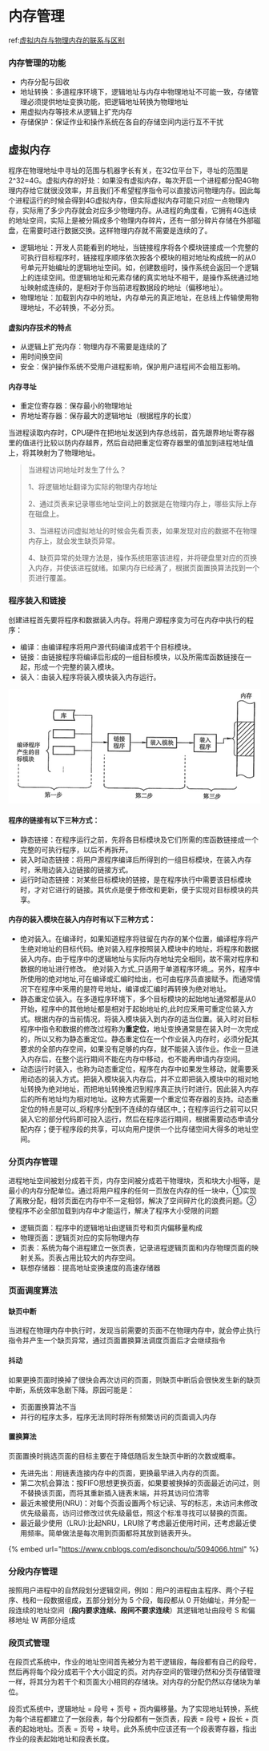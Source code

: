 # 内存管理

ref:[虚拟内存与物理内存的联系与区别](https://blog.csdn.net/lvyibin890/article/details/82217193)

### 内存管理的功能

* 内存分配与回收
* 地址转换：多道程序环境下，逻辑地址与内存中物理地址不可能一致，存储管理必须提供地址变换功能，把逻辑地址转换为物理地址
* 用虚拟内存等技术从逻辑上扩充内存
* 存储保护：保证作业和操作系统在各自的存储空间内运行互不干扰

## 虚拟内存

程序在物理地址中寻址的范围与机器字长有关，在32位平台下，寻址的范围是2^32=4G。虚拟内存的好处：如果没有虚拟内存，每次开启一个进程都分配4G物理内存给它就很没效率，并且我们不希望程序指令可以直接访问物理内存。因此每个进程运行的时候会得到4G虚拟内存，但实际虚拟内存可能只对应一点物理内存，实际用了多少内存就会对应多少物理内存。从进程的角度看，它拥有4G连续的地址空间，实际上是被分隔成多个物理内存碎片，还有一部分碎片存储在外部磁盘，在需要时进行数据交换。这样物理内存就不需要是连续的了。

* 逻辑地址：开发人员能看到的地址，当链接程序将各个模块链接成一个完整的可执行目标程序时，链接程序顺序依次按各个模块的相对地址构成统一的从0号单元开始编址的逻辑地址空间。如，创建数组时，操作系统会返回一个逻辑上的连续空间。但逻辑地址和元素存储的真实地址不相干，是操作系统通过地址映射成连续的，是相对于你当前进程数据段的地址（偏移地址）。
* 物理地址：加载到内存中的地址，内存单元的真正地址，在总线上传输使用物理地址，不必转换，不必分页。

#### 虚拟内存技术的特点

* 从逻辑上扩充内存：物理内存不需要是连续的了
* 用时间换空间
* 安全：保护操作系统不受用户进程影响，保护用户进程间不会相互影响。

#### 内存寻址

* 重定位寄存器：保存最小的物理地址
* 界地址寄存器：保存最大的逻辑地址（根据程序的长度）

当进程读取内存时，CPU硬件在把地址发送到内存总线前，首先跟界地址寄存器里的值进行比较以防内存越界，然后自动把重定位寄存器里的值加到进程地址值上，将其映射为了物理地址。

> 当进程访问地址时发生了什么？
>
> 1、将逻辑地址翻译为实际的物理内存地址
>
> 2、通过页表来记录哪些地址空间上的数据是在物理内存上，哪些实际上存在磁盘上。
>
> 3、当进程访问虚拟地址的时候会先看页表，如果发现对应的数据不在物理内存上，就会发生缺页异常。
>
> 4、缺页异常的处理方法是，操作系统阻塞该进程，并将硬盘里对应的页换入内存，并使该进程就绪。如果内存已经满了，根据页面置换算法找到一个页进行覆盖。

### 程序装入和链接

创建进程首先要将程序和数据装入内存。将用户源程序变为可在内存中执行的程序：

* 编译：由编译程序将用户源代码编译成若干个目标模块。
* 链接：由链接程序将编译后形成的一组目标模块，以及所需库函数链接在一起，形成一个完整的装入模块。
* 装入：由装入程序将装入模块装入内存运行。

![](../../.gitbook/assets/image%20%2837%29.png)

#### 程序的链接有以下三种方式：

* 静态链接：在程序运行之前，先将各目标模块及它们所需的库函数链接成一个完整的可执行程序，以后不再拆开。
* 装入时动态链接：将用户源程序编译后所得到的一组目标模块，在装入内存时，釆用边装入边链接的链接方式。
* 运行时动态链接：对某些目标模块的链接，是在程序执行中需要该目标模块时，才对它进行的链接。其优点是便于修改和更新，便于实现对目标模块的共享。

#### 内存的装入模块在装入内存时有以下三种方式：

* 绝对装入。在编译时，如果知道程序将驻留在内存的某个位置，编译程序将产生绝对地址的目标代码。绝对装入程序按照装入模块中的地址，将程序和数据装入内存。由于程序中的逻辑地址与实际内存地址完全相同，故不需对程序和数据的地址进行修改。 绝对装入方式_只适用于单道程序环境_。另外，程序中所使用的绝对地址,可在编译或汇编时给出，也可由程序员直接赋予。而通常情况下在程序中釆用的是符号地址，编译或汇编时再转换为绝对地址。
* 静态重定位装入。在多道程序环境下，多个目标模块的起始地址通常都是从0开始，程序中的其他地址都是相对于起始地址的,此时应釆用可重定位装入方式。根据内存的当前情况，将装入模块装入到内存的适当位置。装入时对目标程序中指令和数据的修改过程称为**重定位**，地址变换通常是在装入时一次完成的，所以又称为静态重定位。静态重定位在一个作业装入内存时，必须分配其要求的全部内存空间，如果没有足够的内存，就不能装入该作业。作业一旦进入内存后，在整个运行期间不能在内存中移动，也不能再申请内存空间。
* 动态运行时装入，也称为动态重定位，程序在内存中如果发生移动，就需要釆用动态的装入方式。把装入模块装入内存后，并不立即把装入模块中的相对地址转换为绝对地址，而把地址转换推迟到程序真正执行时进行。因此装入内存后的所有地址均为相对地址。这种方式需要一个重定位寄存器的支持。动态重定位的特点是可以_将程序分配到不连续的存储区中_；在程序运行之前可以只装入它的部分代码即可投入运行，然后在程序运行期间，根据需要动态申请分配内存；便于程序段的共享，可以向用户提供一个比存储空间大得多的地址空间。

### 分页内存管理

进程地址空间被划分成若干页，内存空间被分成若干物理块，页和块大小相等，是最小的内存分配单位。通过将用户程序的任何一页放在内存的任一块中，①实现了离散分配，相邻页面在内存中不一定相邻，解决了空间碎片化的浪费问题。②使程序不必全部加载到内存中才能运行，解决了程序大小受限的问题

* 逻辑页面：程序中的逻辑地址由逻辑页号和页内偏移量构成
* 物理页面：逻辑页对应的实际物理内存
* 页表：系统为每个进程建立一张页表，记录进程逻辑页面和内存物理页面的映射关系。页表占用比较大的内存空间。
* 联想存储器：提高地址变换速度的高速存储器

### 页面调度算法

#### 缺页中断

当进程在物理内存中执行时，发现当前需要的页面不在物理内存中，就会停止执行指令并产生一个缺页异常，通过页面置换算法调度页面后才会继续指令

#### 抖动

如果更换页面时换掉了很快会再次访问的页面，则缺页中断后会很快发生新的缺页中断，系统效率急剧下降。原因可能是：

* 页面置换算法不当
* 并行的程序太多，程序无法同时将所有频繁访问的页面调入内存

#### 置换算法

页面置换时挑选页面的目标主要在于降低随后发生缺页中断的次数或概率。

* 先进先出：用链表连接内存中的页面，更换最早进入内存的页面。
* 第二次机会算法：按FIFO思想更换页面，如果要被换掉的页面最近访问过，则不替换该页面，而将其重新插入链表末端，并将其访问位清零
* 最近未被使用\(NRU\)：对每个页面设置两个标记读、写的标志，未访问未修改优先级最高，访问过修改过优先级最低，照这个标准寻找可以替换的页面。
* 最近最少使用（LRU\):比起NRU，LRU除了考虑最近使用时间，还考虑最近使用频率。简单做法是每次用到页面都将其放到链表开头。

{% embed url="https://www.cnblogs.com/edisonchou/p/5094066.html" %}

### 分段内存管理

 按照用户进程中的自然段划分逻辑空间，例如：用户的进程由主程序、两个子程序、栈和一段数据组成，五部分划分为 5 个段，每段都从 0 开始编址，并分配一段连续的地址空间（**段内要求连续、段间不要求连续**）其逻辑地址由段号 S 和偏移地址 W 两部分组成

### 段页式管理

在段页式系统中，作业的地址空间首先被分为若干逻辑段，每段都有自己的段号，然后再将每个段分成若干个大小固定的页。对内存空间的管理仍然和分页存储管理一样，将其分为若干个和页面大小相同的存储块。对内存的分配仍然以存储块为单位。

段页式系统中，逻辑地址 = 段号 + 页号 + 页内偏移量。为了实现地址转换，系统为每个进程都建立了一张段表，每个分段都有一张页表，段表 = 段号 + 段长 + 页表的起始地址。页表 = 页号 + 块号。此外系统中应该还有一个段表寄存器，指出作业的段表起始地址和段表长度。

